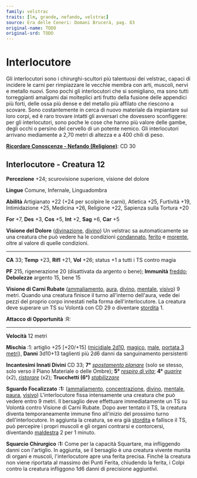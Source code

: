 ```yaml
---
family: velstrac
traits: [lm, grande, nefando, velstrac]
source: Era delle Ceneri: Domani Brucerà, pag. 83
original-name: TODO
original-srd: TODO
---
```


# Interlocutore

Gli interlocutori sono i chirurghi-scultori più talentuosi dei velstrac, capaci
di incidere le carni per rimpiazzare le vecchie membra con arti, muscoli, nervi
e metallo nuovi. Sono pochi gli interlocutori che si somigliano, ma sono tutti
torreggianti amalgami dai molteplici arti frutto della fusione delle appendici
più forti, delle ossa più dense e del metallo più affilato che riescono a
scovare. Sono costantemente in cerca di nuovo materiale da impiantare sui loro
corpi, ed è raro trovare intatti gli avversari che dovessero sconfiggere: per
gli interlocutori, sono poche le cose che hanno più valore delle gambe, degli
occhi o persino del cervello di un potente nemico. Gli interlocutori arrivano
mediamente a 2,70 metri di altezza e a 400 chili di peso.

**[Ricordare Conoscenze - Nefando (Religione)](/azioni/ricordare-conoscenze)**:
CD 30

## Interlocutore - Creatura 12

**Percezione** +24; scurovisione superiore, visione del dolore

**Lingue** Comune, Infernale, Linguadombra

**Abilità** Artigianato +22 (+24 per scolpire le carni), Atletica +25, Furtività
+19, Intimidazione +25, Medicina +26, Religione +22, Sapienza sulla Tortura +20

**For** +7, **Des** +3, **Cos** +5, **Int** +2, **Sag** +6, **Car** +5

**Visione del Dolore** ([divinazione](/tratti/divinazione),
[divino](/tratti/divino)) Un velstrac sa automaticamente se una creatura che può
vedere ha le condizioni [condannato](/condizioni/condannato),
[ferito](/condizioni/ferito) e [morente](/tratti/morente), oltre al valore di
quelle condizioni.

---

**CA** 33; **Temp** +23, **Rifl** +21, **Vol** +26; status +1 a tutti i TS
contro magia

**PF** 215, rigenerazione 20 (disattivata da argento o bene); **Immunità**
[freddo](/tratti/freddo); **Debolezze** argento 15, bene 15

**Visione di Carni Rubate** ([ammaliamento](/tratti/ammaliamento),
[aura](/tratti/aura), [divino](/tratti/divino), [mentale](/tratti/mentale),
[visivo](/tratti/visivo)) 9 metri. Quando una creatura finisce il turno
all'interno dell'aura, vede dei pezzi del proprio corpo innestati nella forma
dell'interlocutore. La creatura deve superare un TS su Volontà con CD 29 o
diventare [stordita](/condizioni/stordito) 1.

**Attacco di Opportunità** :R:

---

**Velocità** 12 metri

**Mischia** :1: artiglio +25 \[+20/+15] ([micidiale 2d10](/tratti/micidiale),
[magico](/tratti/magico), [male](/tratti/male),
[portata 3 metri](/tratti/portata)), **Danni** 3d10+13 taglienti più 2d6 danni
da sanguinamento persistenti

**Incantesimi Innati Divini** CD 33; **7°**
_[spostamento planare](/incantesimi/spostamento-planare)_ (solo se stesso, solo
verso il Piano Materiale o delle Ombre); **5°**
_[respiro di vita](/incantesimi/respiro-di-vita)_; **4°**
_[guarire](/incantesimi/guarire)_ (x2), _[ristorare](/incantesimi/ristorare)_
(x2); **Trucchetti (6°)** _[stabilizzare](/incantesimi/stabilizzare)_

**Sguardo Focalizzato** **:1:** ([ammaliamento](/tratti/ammaliamento),
[concentrazione](/tratti/concentrazione), [divino](/tratti/divino),
[mentale](/tratti/mentale), [paura](/tratti/paura), [visivo](/tratti/visivo))
L'interlocutore fissa intensamente una creatura che può vedere entro 9 metri. Il
bersaglio deve effettuare immediatamente un TS su Volontà contro Visione di
Carni Rubate. Dopo aver tentato il TS, la creatura diventa temporaneamente
immune fino all'inizio del prossimo turno dell'interlocutore. In aggiunta la
creatura, se era già [stordita](/condizioni/stordito) e fallisce il TS, può
percepire i propri muscoli e gli organi contrarsi e contorcersi, diventando
[maldestra](/condizioni/maldestro) 2 per 1 minuto.

**Squarcio Chirurgico** **:1:** Come per la capacità Squartare, ma infliggendo
danni con l'artiglio. In aggiunta, se il bersaglio è una creatura vivente munita
di organi e muscoli, l'interlocutore apre una ferita precisa. Finché la creatura
non viene riportata al massimo dei Punti Ferita, chiudendo la ferita, i Colpi
contro la creatura infliggono 1d6 danni di precisione aggiuntivi.
